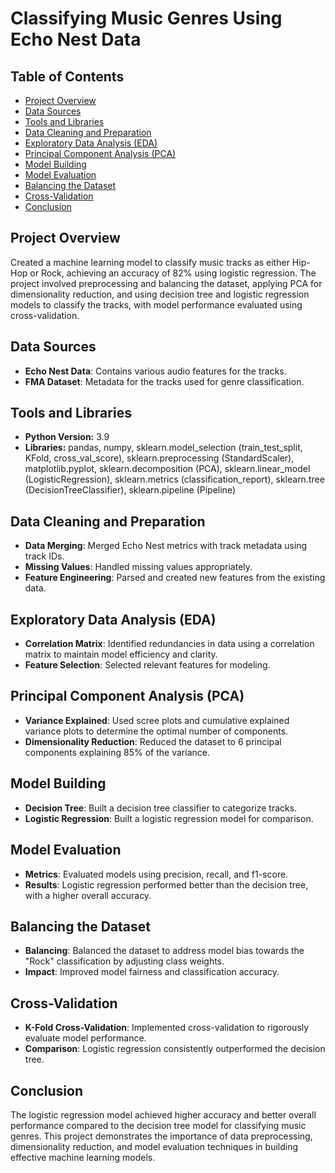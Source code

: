 # Classifying Music Genres Using Echo Nest Data

## Table of Contents
- [Project Overview](#project-overview)
- [Data Sources](#data-sources)
- [Tools and Libraries](#tools-and-libraries)
- [Data Cleaning and Preparation](#data-cleaning-and-preparation)
- [Exploratory Data Analysis (EDA)](#exploratory-data-analysis-eda)
- [Principal Component Analysis (PCA)](#principal-component-analysis-pca)
- [Model Building](#model-building)
- [Model Evaluation](#model-evaluation)
- [Balancing the Dataset](#balancing-the-dataset)
- [Cross-Validation](#cross-validation)
- [Conclusion](#conclusion)

## Project Overview
Created a machine learning model to classify music tracks as either Hip-Hop or Rock, achieving an accuracy of 82% using logistic regression. The project involved preprocessing and balancing the dataset, applying PCA for dimensionality reduction, and using decision tree and logistic regression models to classify the tracks, with model performance evaluated using cross-validation.

## Data Sources
- **Echo Nest Data**: Contains various audio features for the tracks.
- **FMA Dataset**: Metadata for the tracks used for genre classification.

## Tools and Libraries
- **Python Version:** 3.9  
- **Libraries:** pandas, numpy, sklearn.model_selection (train_test_split, KFold, cross_val_score), sklearn.preprocessing (StandardScaler), matplotlib.pyplot, sklearn.decomposition (PCA), sklearn.linear_model (LogisticRegression), sklearn.metrics (classification_report), sklearn.tree (DecisionTreeClassifier), sklearn.pipeline (Pipeline)  

## Data Cleaning and Preparation
- **Data Merging**: Merged Echo Nest metrics with track metadata using track IDs.
- **Missing Values**: Handled missing values appropriately.
- **Feature Engineering**: Parsed and created new features from the existing data.

## Exploratory Data Analysis (EDA)
- **Correlation Matrix**: Identified redundancies in data using a correlation matrix to maintain model efficiency and clarity.
- **Feature Selection**: Selected relevant features for modeling.

## Principal Component Analysis (PCA)
- **Variance Explained**: Used scree plots and cumulative explained variance plots to determine the optimal number of components.
- **Dimensionality Reduction**: Reduced the dataset to 6 principal components explaining 85% of the variance.

## Model Building
- **Decision Tree**: Built a decision tree classifier to categorize tracks.
- **Logistic Regression**: Built a logistic regression model for comparison.

## Model Evaluation
- **Metrics**: Evaluated models using precision, recall, and f1-score.
- **Results**: Logistic regression performed better than the decision tree, with a higher overall accuracy.

## Balancing the Dataset
- **Balancing**: Balanced the dataset to address model bias towards the "Rock" classification by adjusting class weights.
- **Impact**: Improved model fairness and classification accuracy.

## Cross-Validation
- **K-Fold Cross-Validation**: Implemented cross-validation to rigorously evaluate model performance.
- **Comparison**: Logistic regression consistently outperformed the decision tree.

## Conclusion
The logistic regression model achieved higher accuracy and better overall performance compared to the decision tree model for classifying music genres. This project demonstrates the importance of data preprocessing, dimensionality reduction, and model evaluation techniques in building effective machine learning models.

